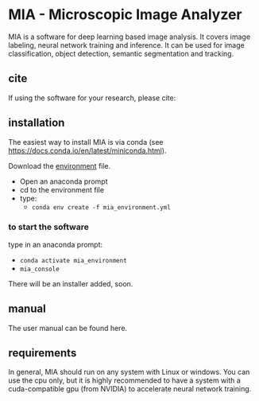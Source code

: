 # MIA - Microscopic Image Analyzer

MIA is a software for deep learning based image analysis. It covers image labeling, neural network training and inference. It can be used for image classification, object detection, semantic segmentation and tracking.

## cite

If using the software for your research, please cite:

## installation

The easiest way to install MIA is via conda (see https://docs.conda.io/en/latest/miniconda.html).

Download the [environment](https://github.com/MicroscopicImageAnalyzer/MIA/blob/master/mia_environment.yaml) file.

- Open an anaconda prompt
- cd to the environment file
- type: 
  - ```conda env create -f mia_environment.yml```
  
### to start the software 
type in an anaconda prompt:
  - ```conda activate mia_environment```
  - ```mia_console```


There will be an installer added, soon.

## manual

The user manual can be found here.

## requirements

In general, MIA should run on any system with Linux or windows. You can use the cpu only, but it is highly recommended to have a system with a cuda-compatible gpu (from NVIDIA) to accelerate neural network training.
